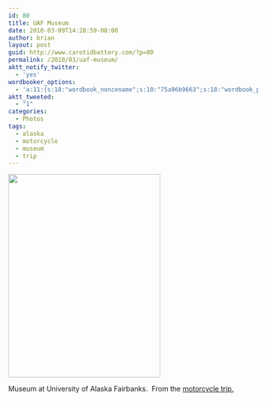 ```yaml
---
id: 80
title: UAF Museum
date: 2010-03-09T14:28:59-08:00
author: brian
layout: post
guid: http://www.carotidbattery.com/?p=80
permalink: /2010/03/uaf-museum/
aktt_notify_twitter:
  - 'yes'
wordbooker_options:
  - 'a:11:{s:18:"wordbook_noncename";s:10:"75a96b9663";s:18:"wordbook_page_post";s:4:"-100";s:18:"wordbook_orandpage";s:1:"2";s:23:"wordbook_default_author";s:1:"2";s:23:"wordbook_extract_length";s:3:"200";s:19:"wordbook_actionlink";s:3:"100";s:26:"wordbooker_publish_default";s:2:"on";s:27:"wordbooker_publish_override";s:2:"on";s:20:"wordbook_comment_get";s:2:"on";s:18:"wordbook_attribute";s:38:"A photo from the ol&#039; moto trip...";s:29:"wordbooker_status_update_text";s:35:": New blog post :  %title% - %link%";}'
aktt_tweeted:
  - "1"
categories:
  - Photos
tags:
  - alaska
  - motorcycle
  - museum
  - trip
---
```

[<img class="alignnone" title="UAF Museum" src="https://i2.wp.com/farm1.static.flickr.com/76/185316522_f56c3b1d84_o.jpg?resize=307%2C410" alt="" width="307" height="410" data-recalc-dims="1" />](https://i0.wp.com/farm1.static.flickr.com/76/185316522_f56c3b1d84.jpg)

Museum at University of Alaska Fairbanks.  From the <a title="MotoTrip" href="http://old.carotidbattery.com/?p=251" target="_blank">motorcycle trip.</a>